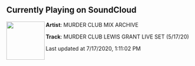## Currently Playing on SoundCloud

[<img align="left" width="100" src="https://i1.sndcdn.com/artworks-R8Sqhd45wJVNISK6-VeN0QQ-t50x50.jpg">](https://soundcloud.com/murderclubmixarchive/murder-club-lewis-grant-live-set-51720)

**Artist**: MURDER CLUB MIX ARCHIVE 

**Track**: MURDER CLUB LEWIS GRANT LIVE SET (5/17/20)

Last updated at 7/17/2020, 1:11:02 PM
